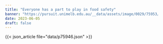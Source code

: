 ```yaml
---
title: "Everyone has a part to play in food safety"
banner: "https://pursuit.unimelb.edu.au/__data/assets/image/0029/75953/Everyone-has-a-part-to-play-in-food-safety_7a3e52dd-4480-42b0-86a5-13622e24d788.jpg"
date: 2023-06-05
draft: false
---
```


{{< json_article file="data/p75946.json" >}}
